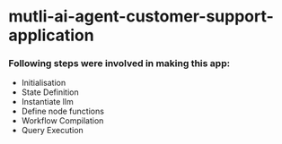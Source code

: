 # mutli-ai-agent-customer-support-application

### Following steps were involved in making this app:

- Initialisation
- State Definition
- Instantiate llm
- Define node functions
- Workflow Compilation
- Query Execution

